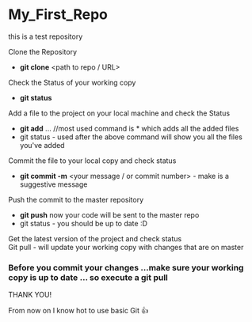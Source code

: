 # My_First_Repo
this is a test repository 

Clone the Repository <br/>
   - **git clone** <path to repo / URL> <br/>

Check the Status of your working copy <br/>
   - **git status**<br/>

Add a file to the project on your local machine and check the Status <br/>
   - **git add** ... //most used command is * which adds all the added files <br/>
   - git status - used after the above command will show you all the files you've added <br/>

Commit the file to your local copy and check status <br/>
  - **git commit -m** <your message / or commit number> - make is a suggestive message <br/>

Push the commit to the master repository <br/>
  - **git push** now your code will be sent to the master repo <br/>
  - git status - you should be up to date :D <br/>

Get the latest version of the project and check status <br/>
Git pull - will update your working copy with changes that are on master <br/>
   ### Before you commit your changes ...make sure your working copy is up to date ... so execute a git pull <br/>


THANK YOU!   

From now on I know hot to use basic Git :+1:
